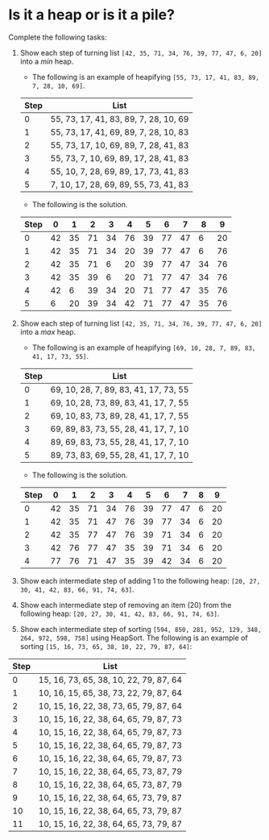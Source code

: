 # Is it a heap or is it a pile?

Complete the following tasks:

1. Show each step of turning list `[42, 35, 71, 34, 76, 39, 77, 47, 6, 20]` into a _min_ heap.

   - The following is an example of heapifying `[55, 73, 17, 41, 83, 89, 7, 28, 10, 69]`.

   | Step | List                                  |
   | ---- | ------------------------------------- |
   | 0    | 55, 73, 17, 41, 83, 89, 7, 28, 10, 69 |
   | 1    | 55, 73, 17, 41, 69, 89, 7, 28, 10, 83 |
   | 2    | 55, 73, 17, 10, 69, 89, 7, 28, 41, 83 |
   | 3    | 55, 73, 7, 10, 69, 89, 17, 28, 41, 83 |
   | 4    | 55, 10, 7, 28, 69, 89, 17, 73, 41, 83 |
   | 5    | 7, 10, 17, 28, 69, 89, 55, 73, 41, 83 |

   - The following is the solution.

   | Step | 0   | 1   | 2   | 3   | 4   | 5   | 6   | 7   | 8   | 9   |
   | ---- | --- | --- | --- | --- | --- | --- | --- | --- | --- | --- |
   | 0    | 42  | 35  | 71  | 34  | 76  | 39  | 77  | 47  | 6   | 20  |
   | 1    | 42  | 35  | 71  | 34  | 20  | 39  | 77  | 47  | 6   | 76  |
   | 2    | 42  | 35  | 71  | 6   | 20  | 39  | 77  | 47  | 34  | 76  |
   | 3    | 42  | 35  | 39  | 6   | 20  | 71  | 77  | 47  | 34  | 76  |
   | 4    | 42  | 6   | 39  | 34  | 20  | 71  | 77  | 47  | 35  | 76  |
   | 5    | 6   | 20  | 39  | 34  | 42  | 71  | 77  | 47  | 35  | 76  |

2. Show each step of turning list `[42, 35, 71, 34, 76, 39, 77, 47, 6, 20]` into a _max_ heap.

   - The following is an example of heapifying `[69, 10, 28, 7, 89, 83, 41, 17, 73, 55]`.

   | Step | List                                  |
   | ---- | ------------------------------------- |
   | 0    | 69, 10, 28, 7, 89, 83, 41, 17, 73, 55 |
   | 1    | 69, 10, 28, 73, 89, 83, 41, 17, 7, 55 |
   | 2    | 69, 10, 83, 73, 89, 28, 41, 17, 7, 55 |
   | 3    | 69, 89, 83, 73, 55, 28, 41, 17, 7, 10 |
   | 4    | 89, 69, 83, 73, 55, 28, 41, 17, 7, 10 |
   | 5    | 89, 73, 83, 69, 55, 28, 41, 17, 7, 10 |

   - The following is the solution.

   | Step | 0   | 1   | 2   | 3   | 4   | 5   | 6   | 7   | 8   | 9   |
   | ---- | --- | --- | --- | --- | --- | --- | --- | --- | --- | --- |
   | 0    | 42  | 35  | 71  | 34  | 76  | 39  | 77  | 47  | 6   | 20  |
   | 1    | 42  | 35  | 71  | 47  | 76  | 39  | 77  | 34  | 6   | 20  |
   | 2    | 42  | 35  | 77  | 47  | 76  | 39  | 71  | 34  | 6   | 20  |
   | 3    | 42  | 76  | 77  | 47  | 35  | 39  | 71  | 34  | 6   | 20  |
   | 4    | 77  | 76  | 71  | 47  | 35  | 39  | 42  | 34  | 6   | 20  |

3. Show each intermediate step of adding 1 to the following heap: `[20, 27, 30, 41, 42, 83, 66, 91, 74, 63]`.

4. Show each intermediate step of removing an item (20) from the following heap: `[20, 27, 30, 41, 42, 83, 66, 91, 74, 63]`.

5. Show each intermediate step of sorting `[594, 850, 281, 952, 129, 348, 264, 972, 598, 758]` using HeapSort. The following is an example of sorting `[15, 16, 73, 65, 38, 10, 22, 79, 87, 64]`:

| Step | List                                   |
| ---- | -------------------------------------- |
| 0    | 15, 16, 73, 65, 38, 10, 22, 79, 87, 64 |
| 1    | 10, 16, 15, 65, 38, 73, 22, 79, 87, 64 |
| 2    | 10, 15, 16, 22, 38, 73, 65, 79, 87, 64 |
| 3    | 10, 15, 16, 22, 38, 64, 65, 79, 87, 73 |
| 4    | 10, 15, 16, 22, 38, 64, 65, 79, 87, 73 |
| 5    | 10, 15, 16, 22, 38, 64, 65, 79, 87, 73 |
| 6    | 10, 15, 16, 22, 38, 64, 65, 79, 87, 73 |
| 7    | 10, 15, 16, 22, 38, 64, 65, 73, 87, 79 |
| 8    | 10, 15, 16, 22, 38, 64, 65, 73, 87, 79 |
| 9    | 10, 15, 16, 22, 38, 64, 65, 73, 79, 87 |
| 10   | 10, 15, 16, 22, 38, 64, 65, 73, 79, 87 |
| 11   | 10, 15, 16, 22, 38, 64, 65, 73, 79, 87 |
